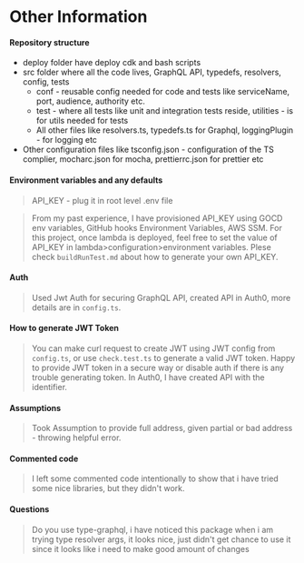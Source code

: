 # Other Information

#### Repository structure

  * deploy folder have deploy cdk and bash scripts
  * src folder where all the code lives, GraphQL API, typedefs, resolvers, config, tests 
    - conf - reusable config needed for code and tests like serviceName, port, audience, authority etc.
    - test - where all tests like unit and integration tests reside, utilities - is for utils needed for tests
    - All other files like resolvers.ts, typedefs.ts for Graphql, loggingPlugin - for logging etc
  * Other configuration files like tsconfig.json - configuration of the TS complier, mocharc.json for mocha, prettierrc.json for prettier etc

#### Environment variables and any defaults

  > API_KEY - plug it in root level .env file

  > From my past experience, I have provisioned API_KEY using GOCD env variables, GitHub hooks Environment Variables, AWS SSM. For this project, once lambda is deployed, feel free to set the value of API_KEY in lambda>configuration>environment variables. Plese check `buildRunTest.md` about how to generate your own API_KEY.

#### Auth

  > Used Jwt Auth for securing GraphQL API, created API in Auth0, more details are in `config.ts`.

#### How to generate JWT Token

  > You can make curl request to create JWT using JWT config from `config.ts`, or use `check.test.ts` to generate a valid JWT token.
  Happy to provide JWT token in a secure way or disable auth if there is any trouble generating token. 
  In Auth0, I have created API with the identifier.

#### Assumptions

  > Took Assumption to provide full address, given partial or bad address - throwing helpful error.

#### Commented code

  > I left some commented code intentionally to show that i have tried some nice libraries, but they didn't work.

#### Questions

  > Do you use type-graphql, i have noticed this package when i am trying type resolver args, it looks nice, just didn't get chance to use it since it looks like i need to make good amount of changes

